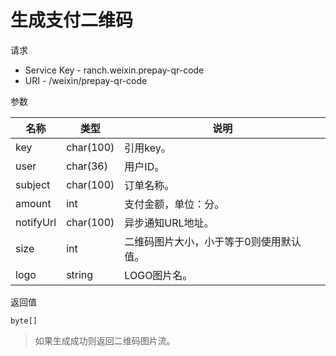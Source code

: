 # 生成支付二维码

请求
- Service Key - ranch.weixin.prepay-qr-code
- URI - /weixin/prepay-qr-code

参数

|名称|类型|说明|
|---|---|---|
|key|char(100)|引用key。|
|user|char(36)|用户ID。|
|subject|char(100)|订单名称。|
|amount|int|支付金额，单位：分。|
|notifyUrl|char(100)|异步通知URL地址。|
|size|int|二维码图片大小，小于等于0则使用默认值。|
|logo|string|LOGO图片名。|

返回值
```
byte[]
```
> 如果生成成功则返回二维码图片流。